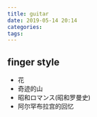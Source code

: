 ```yaml
---
title: guitar
date: 2019-05-14 20:14
categories: 
tags: 
---
```



## finger style
* 花
* 奇迹的山
* 昭和ロマンス(昭和罗曼史)
* 阿尔罕布拉宫的回忆
